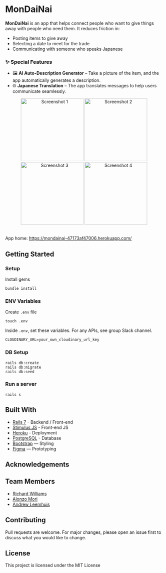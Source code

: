 # MonDaiNai

**MonDaiNai** is an app that helps connect people who want to give things away with people who need them. It reduces friction in:  
- Posting items to give away  
- Selecting a date to meet for the trade  
- Communicating with someone who speaks Japanese  

### ✨ Special Features
- 🖼️ **AI Auto-Description Generator** – Take a picture of the item, and the app automatically generates a description.  
- 🌐 **Japanese Translation** – The app translates messages to help users communicate seamlessly.  

<div align="center">

<img width="200" alt="Screenshot 1" src="https://github.com/user-attachments/assets/08e216d4-cd55-4d42-81f0-d61ac7e002b5" />
<img width="200" alt="Screenshot 2" src="https://github.com/user-attachments/assets/716256e6-a569-4f08-8d9e-36199a17c9ad" />
<img width="200" alt="Screenshot 3" src="https://github.com/user-attachments/assets/ee875ade-02e3-4825-89c6-b53c907326a0" />
<img width="200" alt="Screenshot 4" src="https://github.com/user-attachments/assets/8f9bfaf5-1c84-4aa0-ad30-17e5d01ec475" />

</div>

<br>

App home: https://mondainai-47173af47006.herokuapp.com/

   

## Getting Started
### Setup

Install gems
```
bundle install
```

### ENV Variables
Create `.env` file
```
touch .env
```
Inside `.env`, set these variables. For any APIs, see group Slack channel.
```
CLOUDINARY_URL=your_own_cloudinary_url_key
```

### DB Setup
```
rails db:create
rails db:migrate
rails db:seed
```

### Run a server
```
rails s
```

## Built With
- [Rails 7](https://guides.rubyonrails.org/) - Backend / Front-end
- [Stimulus JS](https://stimulus.hotwired.dev/) - Front-end JS
- [Heroku](https://heroku.com/) - Deployment
- [PostgreSQL](https://www.postgresql.org/) - Database
- [Bootstrap](https://getbootstrap.com/) — Styling
- [Figma](https://www.figma.com) — Prototyping

## Acknowledgements

## Team Members
- [Richard Williams](www.linkedin.com/in/richard-williams-65a39b33a)
- [Alonzo Mori](http://www.linkedin.com/in/alonzomori)
- [Andrew Leemhuis](https://www.linkedin.com/in/andrew-leemhuis-01482718/)

## Contributing
Pull requests are welcome. For major changes, please open an issue first to discuss what you would like to change.

## License
This project is licensed under the MIT License
